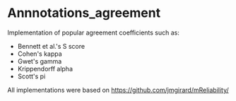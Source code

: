 # Annnotations_agreement
Implementation of popular agreement coefficients such as:
- Bennett et al.'s S score
- Cohen's kappa
- Gwet's gamma
- Krippendorff alpha
- Scott's pi

All implementations were based on https://github.com/jmgirard/mReliability/


